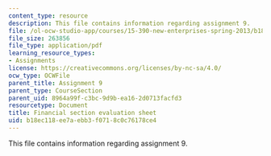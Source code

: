 ```yaml
---
content_type: resource
description: This file contains information regarding assignment 9.
file: /ol-ocw-studio-app/courses/15-390-new-enterprises-spring-2013/b18ec118ee7aebb3f0718c0c76178ce4_MIT15_390S13_assgn9finsheet.pdf
file_size: 263856
file_type: application/pdf
learning_resource_types:
- Assignments
license: https://creativecommons.org/licenses/by-nc-sa/4.0/
ocw_type: OCWFile
parent_title: Assignment 9
parent_type: CourseSection
parent_uid: 8964a99f-c3bc-9d9b-ea16-2d0713facfd3
resourcetype: Document
title: Financial section evaluation sheet
uid: b18ec118-ee7a-ebb3-f071-8c0c76178ce4
---
```

This file contains information regarding assignment 9.